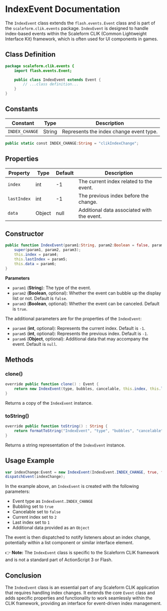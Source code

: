 # IndexEvent Documentation

The `IndexEvent` class extends the `flash.events.Event` class and is part of the `scaleform.clik.events` package.
`IndexEvent` is designed to handle index-based events within the Scaleform CLIK (Common Lightweight Interface Kit) framework, which is often used for UI components in games.

## Class Definition

```actionscript
package scaleform.clik.events {
    import flash.events.Event;

    public class IndexEvent extends Event {
        // ...class definition...
    }
}
```

## Constants

| Constant        | Type   | Description                     |
|-----------------|--------|---------------------------------|
| `INDEX_CHANGE`  | String | Represents the index change event type. |

```actionscript
public static const INDEX_CHANGE:String = "clikIndexChange";
```

## Properties

| Property     | Type   | Default | Description                                 |
|--------------|--------|---------|---------------------------------------------|
| `index`      | int    | -1      | The current index related to the event.     |
| `lastIndex`  | int    | -1      | The previous index before the change.       |
| `data`       | Object | null    | Additional data associated with the event.  |

## Constructor

```actionscript
public function IndexEvent(param1:String, param2:Boolean = false, param3:Boolean = true, param4:int = -1, param5:int = -1, param6:Object = null) {
    super(param1, param2, param3);
    this.index = param4;
    this.lastIndex = param5;
    this.data = param6;
}
```

**Parameters**

- `param1` (**String**): The type of the event.
- `param2` (**Boolean**, optional): Whether the event can bubble up the display list or not. Default is `false`.
- `param3` (**Boolean**, optional): Whether the event can be canceled. Default is `true`.

The additional parameters are for the properties of the `IndexEvent`:

- `param4` (**int**, optional): Represents the current index. Default is `-1`.
- `param5` (**int**, optional): Represents the previous index. Default is `-1`.
- `param6` (**Object**, optional): Additional data that may accompany the event. Default is `null`.

## Methods

### clone()

```actionscript
override public function clone() : Event {
    return new IndexEvent(type, bubbles, cancelable, this.index, this.lastIndex, this.data);
}
```

Returns a copy of the `IndexEvent` instance.

### toString()

```actionscript
override public function toString() : String {
    return formatToString("IndexEvent", "type", "bubbles", "cancelable", "index", "lastIndex", "data");
}
```

Returns a string representation of the `IndexEvent` instance.

## Usage Example

```actionscript
var indexChange:Event = new IndexEvent(IndexEvent.INDEX_CHANGE, true, false, 2, 1, { info: "Sample Data" });
dispatchEvent(indexChange);
```

In the example above, an `IndexEvent` is created with the following parameters:

- Event type as `IndexEvent.INDEX_CHANGE`
- Bubbling set to `true`
- Cancelable set to `false`
- Current index set to `2`
- Last index set to `1`
- Additional data provided as an `Object`

The event is then dispatched to notify listeners about an index change, potentially within a list component or similar interface element.

👉 **Note:** The `IndexEvent` class is specific to the Scaleform CLIK framework and is not a standard part of ActionScript 3 or Flash.

## Conclusion

The `IndexEvent` class is an essential part of any Scaleform CLIK application that requires handling index changes. It extends the core `Event` class and adds specific properties and functionality to work seamlessly within the CLIK framework, providing an interface for event-driven index management.
